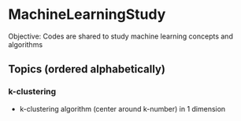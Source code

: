 # MachineLearningStudy

Objective: Codes are shared to study machine learning concepts and algorithms

## Topics (ordered alphabetically)

### k-clustering
- k-clustering algorithm (center around k-number) in 1 dimension
